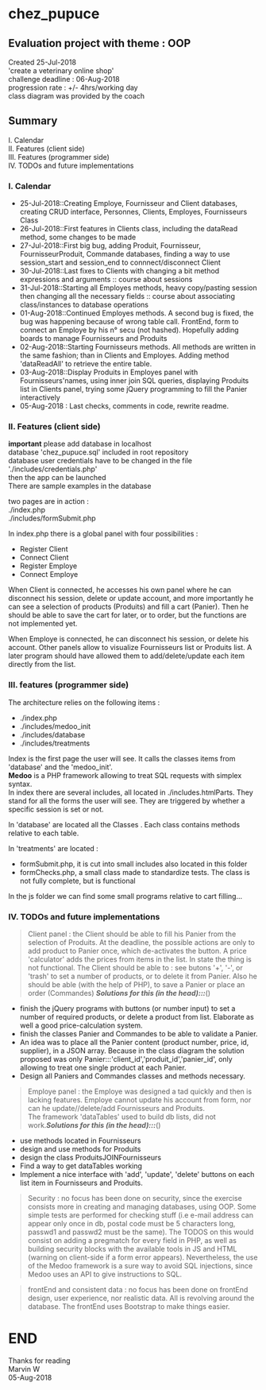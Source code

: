 # chez_pupuce
Evaluation project with theme : OOP
-----------------------------------

Created 25-Jul-2018  
'create a veterinary online shop'  
challenge deadline : 06-Aug-2018  
progression rate : +/- 4hrs/working day  
class diagram was provided by the coach 

Summary  
----  
I. Calendar  
II. Features (client side)  
III. Features (programmer side)  
IV. TODOs and future implementations  

### I. Calendar  
 * 25-Jul-2018::Creating Employe, Fournisseur and Client databases, creating CRUD interface, Personnes, Clients, Employes, Fournisseurs Class  
 * 26-Jul-2018::First features in Clients class, including the dataRead method, some changes to be made  
 * 27-Jul-2018::First big bug, adding Produit, Fournisseur, FournisseurProduit, Commande databases, finding a way to use session_start and session_end to connnect/disconnect Client  
 * 30-Jul-2018::Last fixes to Clients with changing a bit method expressions and arguments :: course about sessions  
 * 31-Jul-2018::Starting all Employes methods, heavy copy/pasting session then changing all the necessary fields :: course about associating class/instances to database operations  
* 01-Aug-2018::Continued Employes methods. A second bug is fixed, the bug was happening because of wrong table call. FrontEnd, form to connect an Employe by his n° secu (not hashed). Hopefully adding boards to manage Fournisseurs and Produits  
 * 02-Aug-2018::Starting Fournisseurs methods. All methods are written in the same fashion; than in Clients and Employes. Adding method 'dataReadAll' to retrieve the entire table.  
 * 03-Aug-2018::Display Produits in Employes panel with Fournisseurs'names, using inner join SQL queries, displaying Produits list in Clients panel, trying some jQuery programming to fill the Panier interactively  
 * 05-Aug-2018 : Last checks, comments in code, rewrite readme.  

 
### II. Features (client side)  
**important** please add database in localhost  
database 'chez_pupuce.sql' included in root repository  
database user credentials have to be changed in the file './includes/credentials.php'   
then the app can be launched  
There are sample examples in the database

two pages are in action :  
./index.php  
./includes/formSubmit.php  

In index.php there is a global panel with four possibilities :  
 * Register Client  
 * Connect Client  
 * Register Employe  
 * Connect Employe  

When Client is connected, he accesses his own panel where he can disconnect his session, delete or update account, and more importantly he can see a selection of products (Produits) and fill a cart (Panier). Then he should be able to save the cart for later, or to order, but the functions are not implemented yet.  

When Employe is connected, he can disconnect his session, or delete his account. Other panels allow to visualize Fournisseurs list or Produits list. A later program should have allowed them to add/delete/update each item directly from the list.  

### III. features (programmer side)  

The architecture relies on the following items :  
 * ./index.php  
 * ./includes/medoo_init  
 * ./includes/database  
 * ./includes/treatments  

Index is the first page the user will see. It calls the classes items from 'database' and the 'medoo_init'.  
**Medoo** is a PHP framework allowing to treat SQL requests with simplex syntax.  
In index there are several includes, all located in ./includes.htmlParts. They stand for all the forms the user will see. They are triggered by whether a specific session is set or not.  

In 'database' are located all the Classes . Each class contains methods relative to each table.  

In 'treatments' are located :  
 * formSubmit.php, it is cut into small includes also located in this folder  
 * formChecks.php, a small class made to standardize tests. The class is not fully complete, but is functional  

In the js folder we can find some small programs relative to cart filling...  

### IV. TODOs and future implementations  

> Client panel : the Client should be able to fill his Panier from the selection of Produits. At the deadline, the possible actions are only to add product to Panier once, which de-activates the button. A price 'calculator' adds the prices from items in the list.  In state the thing is not functional. The Client should be able to : see butons '+', '-', or 'trash' to set a number of products, or to delete it from Panier. Also he should be able (with the help of PHP), to save a Panier or place an order (Commandes) ***Solutions for this (in the head):::***()  
 * finish the jQuery programs with buttons (or number input) to set a number of required products, or delete a product from list. Elaborate as well a good price-calculation system.  
 * finish the classes Panier and Commandes to be able to validate a Panier.  
 * An idea was to place all the Panier content (product number, price, id, supplier), in a JSON array. Because in the class diagram the solution proposed was only Panier:::'client_id','produit_id','panier_id', only allowing to treat one single product at each Panier.  
 * Design all Paniers and Commandes classes and methods necessary.  

 > Employe panel : the Employe was designed a tad quickly and then is lacking features. Employe cannot update his account from form, nor can he update//delete/add Fournisseurs and Produits.  
 The framework 'dataTables' used to build db lists, did not work.***Solutions for this (in the head):::***()  
 * use methods located in Fournisseurs  
 * design and use methods for Produits  
 * design the class ProduitsJOINFournisseurs  
 * Find a way to get dataTables working  
 * Implement a nice interface with 'add', 'update', 'delete' buttons on each list item in Fournisseurs and Produits.  

> Security : no focus has been done on security, since the exercise consists more in creating and managing databases, using OOP. Some simple tests are performed for checking stuff (i.e e-mail address can appear only once in db, postal code must be 5 characters long, passwd1 and passwd2 must be the same). The TODOS on this would consist on adding a pregmatch for every field in PHP, as well as building security blocks with the available tools in JS and HTML (warning on client-side if a form error appears). Nevertheless, the use of the Medoo framework is a sure way to avoid SQL injections, since Medoo uses an API to give instructions to SQL.  

> frontEnd and consistent data : no focus has been done on frontEnd design, user experience, nor realistic data. All is revolving around the database. The frontEnd uses Bootstrap to make things easier.  

END
==========

Thanks for reading  
Marvin W  
05-Aug-2018  
